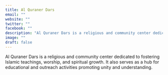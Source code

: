 ```yaml
---
title: Al Quraner Dars
email: ""
website: ""
twitter: ""
facebook: ""
description: "Al Quraner Dars is a religious and community center dedicated to fostering Islamic teachings, worship, and spiritual growth. It also serves as a hub for educational and outreach activities promoting unity and understanding."
image: ""
draft: false
---
```

Al Quraner Dars is a religious and community center dedicated to fostering Islamic teachings, worship, and spiritual growth. It also serves as a hub for educational and outreach activities promoting unity and understanding.
